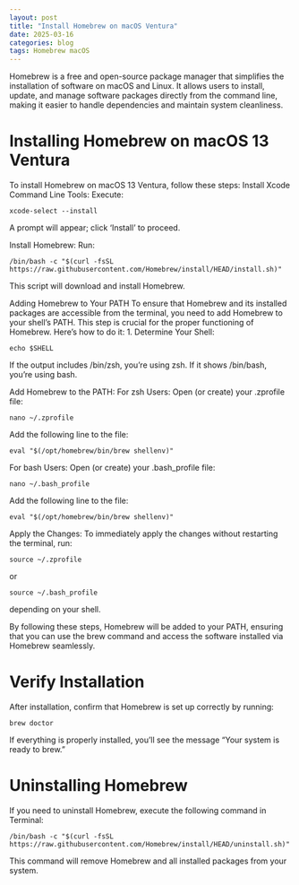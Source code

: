 ```yaml
---
layout: post
title: "Install Homebrew on macOS Ventura"
date: 2025-03-16
categories: blog
tags: Homebrew macOS
---
```


Homebrew is a free and open-source package manager that simplifies the installation of software on macOS and Linux.  It allows users to install, update, and manage software packages directly from the command line, making it easier to handle dependencies and maintain system cleanliness. 

# Installing Homebrew on macOS 13 Ventura

To install Homebrew on macOS 13 Ventura, follow these steps:
Install Xcode Command Line Tools: Execute: 
```
xcode-select --install
```
A prompt will appear; click ‘Install’ to proceed.

Install Homebrew: Run: 
```
/bin/bash -c "$(curl -fsSL https://raw.githubusercontent.com/Homebrew/install/HEAD/install.sh)"
```
This script will download and install Homebrew.

Adding Homebrew to Your PATH
To ensure that Homebrew and its installed packages are accessible from the terminal, you need to add Homebrew to your shell’s PATH. This step is crucial for the proper functioning of Homebrew. Here’s how to do it: 
	1.	Determine Your Shell:
```
echo $SHELL
```

If the output includes /bin/zsh, you’re using zsh. If it shows /bin/bash, you’re using bash.

Add Homebrew to the PATH:
For zsh Users:
Open (or create) your .zprofile file:
```
nano ~/.zprofile
```

Add the following line to the file:
```
eval "$(/opt/homebrew/bin/brew shellenv)"
```

For bash Users:
Open (or create) your .bash_profile file:
```
nano ~/.bash_profile
```

Add the following line to the file:
```
eval "$(/opt/homebrew/bin/brew shellenv)"
```

Apply the Changes:
To immediately apply the changes without restarting the terminal, run:
```
source ~/.zprofile
```
or
```
source ~/.bash_profile
```
depending on your shell.

By following these steps, Homebrew will be added to your PATH, ensuring that you can use the brew command and access the software installed via Homebrew seamlessly.

# Verify Installation

After installation, confirm that Homebrew is set up correctly by running:
```
brew doctor
```
If everything is properly installed, you’ll see the message “Your system is ready to brew.”

# Uninstalling Homebrew

If you need to uninstall Homebrew, execute the following command in Terminal:
```
/bin/bash -c "$(curl -fsSL https://raw.githubusercontent.com/Homebrew/install/HEAD/uninstall.sh)"
```
This command will remove Homebrew and all installed packages from your system.
